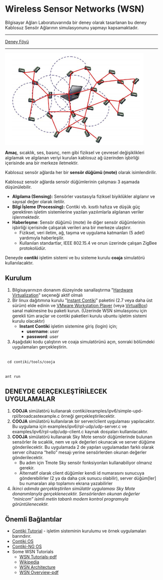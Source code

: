 # Wireless Sensor Networks (WSN)
Bilgisayar Ağları Laboratuvarında bir deney olarak tasarlanan bu deney Kablosuz Sensör Ağlarının simulasyonunu yapmayı kapsamaktadır.

---

[Deney Föyü](http://www.ktu.edu.tr/dosyalar/bilgisayar_ce12e.pdf)

---

![WSN](/2_computer_networks_lab/2_Wireless_Sensor_Networks/Example-of-a-wireless-sensor-network-based-on-the-Berkeley-mote-platform-The-circles.png)

**Amaç**, sıcaklık, ses, basınç, nem gibi fiziksel ve çevresel değişiklikleri algılamak ve algılanan veriyi kurulan kablosuz ağ üzerinden işbirliği içerisinde ana bir merkeze iletmektir. 

Kablosuz sensör ağlarda her bir **sensör düğümü (mote)** olarak isimlendirilir.

Kablosuz sensör ağlarda sensör düğümlerinin çalışması 3 aşamada düşünülebilir.
* **Algılama (Sensing):** Sensörler vasıtasıyla fiziksel biyiklükler algılanır ve sayısal değer olarak iletilir.
* **Bilgi İşleme (Processing):** Contiki vb. kısıtlı hafıza ve düşük güç gerektiren işletim sistemlerine yazılan yazılımlarla algılanan veriler işlenmektedir.
* **Haberleşme**: Sensör düğümü (mote) ile diğer sensör düğümlerinin işbirliği içerisinde çalışarak verileri ana bir merkeze ulaştırır.
  * Fiziksel, veri iletim, ağ, taşıma ve uygulama katmanları (5 adet) yardımıyla haberleşilir.
  * Kullanılan standartlar, IEEE 802.15.4 ve onun üzerinde çalışan ZigBee protokolüdür.
  
Deneyde **contiki** işletim sistemi ve bu sisteme kurulu **coaja** simulatörü kullanılacaktır.

## Kurulum
1. Bilgisayarınızın donanım düzeyinde sanallaştırma "[Hardware Virtualization](https://h30434.www3.hp.com/t5/image/serverpage/image-id/23649i03555FB16979A05D/image-size/original?v=v2&px=-1)" seçeneği aktif olmalı
1. Bir linux dağıtımına kurulu "[Instant Contiki](https://sourceforge.net/projects/contiki/files/Instant%20Contiki/)" paketini (2.7 veya daha üst sürüm) elde edinin ve [VMware Workstation Player](https://my.vmware.com/web/vmware/downloads) (veya [VirtualBox](https://www.virtualbox.org/)) sanal makinesine bu paketi kurun. (Üzerinde WSN simulasyonu için gerekli tüm araçlar ve contiki paketleri kurulu ubuntu işletim sistemi kurulu olacaktır)
   * **Instant Contiki** işletim sistemine giriş (login) için;
     * **username**: *user*
     * **password**: *user*
1. Aşağıdaki kodu çalıştırın ve coaja simulatörünü açın, sonraki bölümdeki uygulamaları gerçekleştirin.
<code>
 cd contiki/tools/cooja 
 
ant run
 </code>

## DENEYDE GERÇEKLEŞTİRİLECEK UYGULAMALAR
1. **COOJA** simülatörü kullanarak contiki/examples/ipv6/simple-upd-rpl/broadcastexample.c örneği gerçekleştirilecektir.
1. **COOJA** simülatörü kullanılarak bir server/client uygulaması yapılacaktır. Bu uygulama için examples/ipv6/rpl-udp/udp-server.c ve examples/ipv6/rpl-udp/udp-client.c kaynak dosyaları kullanılacaktır.
1. **COOJA** simülatörü kullanarak Sky Mote sensör düğümlerinde bulunan sensörler ile sıcaklık, nem ve ışık değerleri okunacak ve server düğüme gönderilecektir. Bu uygulamada 2 de yapılan uygulamadan farklı olarak server cihazına “hello” mesajı yerine sensörlerden okunan değerler gönderilecektir.
   * Bu adım için Tmote Sky sensör fonksiyonları kullanabiliyor olmanız gerekir.
   * Alternatif olarak client düğümler kendi id numarasını sunucuya gönderebilirler (2 ya da daha çok sunucu olabilir), server düğüm[ler] bu numaraları alıp toplamını ekrana yazabilirler
1. *İkinci adımda gerçekleştirilen simülatör uygulaması Sky Mote donanımlarıyla gerçeklenecektir. Sensörlerden okunan değerler “minicom” isimli metin tabanlı modem kontrol programıyla görüntülenecektir.*

## Önemli Bağlantılar
* [Contiki Tutorial](https://anrg.usc.edu/contiki/index.php/Contiki_tutorials) - işletim sisteminin kurulumu ve örnek uygulamaları barındırır.
* [Contiki OS](https://github.com/contiki-os/contiki)
* [Contiki-NG OS](https://github.com/contiki-ng/contiki-ng)
* Some WSN Tutorials
  * [WSN Tutorials-pdf](http://pages.di.unipi.it/bonuccelli/sensori.pdf)
  * [Wikipedia](https://en.wikipedia.org/wiki/Wireless_sensor_network)
  * [WSN Architecture](https://www.elprocus.com/architecture-of-wireless-sensor-network-and-applications/)
  * [WSN Overview-pdf](https://cdn.intechopen.com/pdfs/38793/InTechOverview_of_wireless_sensor_network.pdf)
